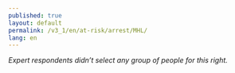 ```yaml
---
published: true
layout: default
permalink: /v3_1/en/at-risk/arrest/MHL/
lang: en
---
```

_Expert respondents didn’t select any group of people for this right._
